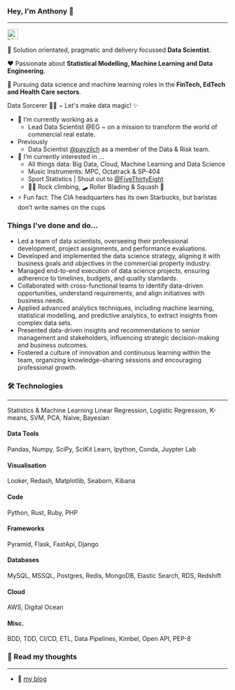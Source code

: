 ### Hey, I'm Anthony 👋
---

 [<img src="https://img.shields.io/badge/LinkedIn-282C34?logo=linkedin&logoColor=0077B5" alt="LinkedIn logo" title="LinkedIn" height="25" />](https://www.linkedin.com/in/antburton)

🔧 Solution orientated, pragmatic and delivery focussed **Data Scientist**. 

❤️ Passionate about **Statistical Modelling, Machine Learning and Data Engineering**. 

🧮 Pursuing data science and machine learning roles in the **FinTech, EdTech and Health Care sectors**. 

Data Sorcerer 🧙‍♂️ ~ Let's make data magic! ✨

- 🔭 I’m currently working as a
  -  Lead Data Scientist @EG ~ on a mission to transform the world of commercial real estate.
- Previously
  - Data Scientist [@payzilch](https://twitter.com/payzilch?lang=en) as a member of the Data & Risk team.
- 🌱 I’m currently interested in ... 
  - All things data: Big Data, Cloud, Machine Learning and Data Science
  - Music Instruments: MPC, Octatrack & SP-404
  - Sport Statistics | Shout out to [@FiveThirtyEight](https://twitter.com/FiveThirtyEight)
  - 🧗‍♂️ Rock climbing, 🛹 Roller Blading & Squash 🎾
- ⚡ Fun fact: The CIA headquarters has its own Starbucks, but baristas don’t write names on the cups

### Things I've done and do...

- Led a team of data scientists, overseeing their professional development, project assignments, and performance evaluations.
- Developed and implemented the data science strategy, aligning it with business goals and objectives in the commercial property industry.
- Managed end-to-end execution of data science projects, ensuring adherence to timelines, budgets, and quality standards.
- Collaborated with cross-functional teams to identify data-driven opportunities, understand requirements, and align initiatives with business needs.
- Applied advanced analytics techniques, including machine learning, statistical modelling, and predictive analytics, to extract insights from complex data sets.
- Presented data-driven insights and recommendations to senior management and stakeholders, influencing strategic decision-making and business outcomes.
- Fostered a culture of innovation and continuous learning within the team, organizing knowledge-sharing sessions and encouraging professional growth.

### 🛠️ Technologies
---

Statistics & Machine Learning
Linear Regression, Logistic Regression, K-means, SVM, PCA, Naive, Bayesian

#### Data Tools
Pandas, Numpy, SciPy, SciKit Learn, Ipython, Conda, Juypter Lab

#### Visualisation
Looker, Redash, Matplotlib, Seaborn, Kibana

#### Code
Python, Rust, Ruby, PHP

#### Frameworks
Pyramid, Flask, FastApi, Django

#### Databases
MySQL, MSSQL, Postgres, Redis, MongoDB, Elastic Search, RDS, Redshift

#### Cloud
AWS, Digital Ocean

#### Misc.
BDD, TDD, CI/CD, ETL, Data Pipelines, Kimbel, Open API, PEP-8


### 🔮 Read my thoughts
---

- 📖 [my blog](https://apburton84.github.io/)
